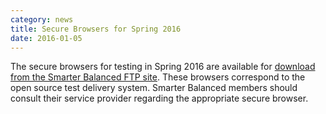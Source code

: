 ```yaml
---
category: news
title: Secure Browsers for Spring 2016
date: 2016-01-05
---
```

The secure browsers for testing in Spring 2016 are available for [download from the Smarter Balanced FTP site](ftp://ftps.smarterbalanced.org/~sbacpublic/Public/SecureBrowsers/). These browsers correspond to the open source test delivery system. Smarter Balanced members should consult their service provider regarding the appropriate secure browser.
